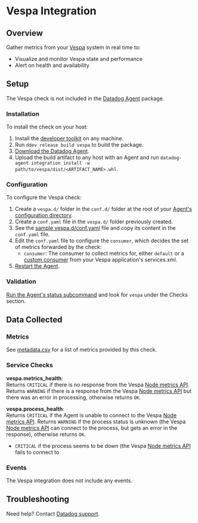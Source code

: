 # Vespa Integration

## Overview

Gather metrics from your [Vespa][1] system in real time to:

* Visualize and monitor Vespa state and performance
* Alert on health and availability

## Setup

The Vespa check is not included in the [Datadog Agent][2] package.

### Installation

To install the check on your host:

1. Install the [developer toolkit][7] on any machine.
2. Run `ddev release build vespa` to build the package.
3. [Download the Datadog Agent][2].
4. Upload the build artifact to any host with an Agent and run 
   `datadog-agent integration install -w path/to/vespa/dist/<ARTIFACT_NAME>.whl`.


### Configuration

To configure the Vespa check:

1. Create a `vespa.d/` folder in the `conf.d/` folder at the root of your [Agent's configuration directory][8].
2. Create a `conf.yaml` file in the `vespa.d/` folder previously created.
3. See the [sample vespa.d/conf.yaml][10] file and copy its content in the `conf.yaml` file.
4. Edit the `conf.yaml` file to configure the `consumer`, which decides the set of metrics forwarded by the check:
    * `consumer`: The consumer to collect metrics for, either `default` or a [custom consumer][9]
                  from your Vespa application's services.xml.
5. [Restart the Agent][3].


### Validation

[Run the Agent's status subcommand][4] and look for `vespa` under the Checks section.

## Data Collected

### Metrics

See [metadata.csv][6] for a list of metrics provided by this check.

### Service Checks

**vespa.metrics_health**:<br>
Returns `CRITICAL` if there is no response from the Vespa [Node metrics API][11]. Returns `WARNING` if there is a response from the Vespa [Node metrics API][11] but there was an error in processing, otherwise returns `OK`.

**vespa.process_health**:<br>
Returns `CRITICAL` if the Agent is unable to connect to the Vespa [Node metrics API][11]. Returns `WARNING` if the process status is unknown (the Vespa [Node metrics API][11] can connect to the process, but gets an error in the response), otherwise returns `OK`.
* `CRITICAL` if the process seems to be down (the Vespa [Node metrics API][11] fails to connect to

### Events

The Vespa integration does not include any events.

## Troubleshooting

Need help? Contact [Datadog support][5].

[1]: https://vespa.ai/
[2]: https://app.datadoghq.com/account/settings#agent
[3]: https://docs.datadoghq.com/agent/guide/agent-commands/#start-stop-and-restart-the-agent
[4]: https://docs.datadoghq.com/agent/guide/agent-commands/#agent-status-and-information
[5]: https://docs.datadoghq.com/help
[6]: https://github.com/DataDog/integrations-extras/blob/master/vespa/metadata.csv
[7]: https://docs.datadoghq.com/developers/integrations/new_check_howto/#developer-toolkit
[8]: https://docs.datadoghq.com/agent/guide/agent-configuration-files/#agent-configuration-directory
[9]: https://docs.vespa.ai/documentation/reference/services-admin.html#metrics
[10]: https://github.com/DataDog/integrations-extras/blob/master/vespa/datadog_checks/vespa/data/conf.yaml.example
[11]: https://docs.vespa.ai/documentation/reference/metrics.html#node-metrics-api
